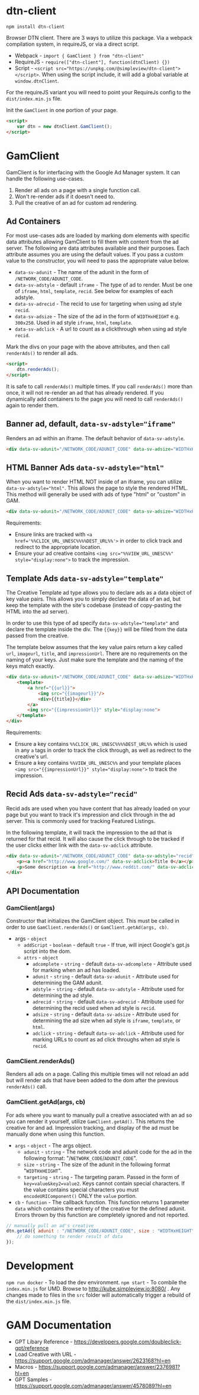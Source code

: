 # dtn-client

`npm install dtn-client`

Browser DTN client. There are 3 ways to utilize this package. Via a webpack compilation system, in requireJS, or via a direct script.

* Webpack - `import { GamClient } from "dtn-client"`
* RequireJS - `require(["dtn-client"], function(dtnClient) {})`
* Script - `<script src="https://unpkg.com/@simpleview/dtn-client"></script>`. When using the script include, it will add a global variable at `window.dtnClient`.

For the requireJS variant you will need to point your RequireJs config to the `dist/index.min.js` file.

Init the `GamClient` in one portion of your page.

```html
<script>
	var dtn = new dtnClient.GamClient();
</script>
```

# GamClient

GamClient is for interfacing with the Google Ad Manager system. It can handle the following use-cases.

1. Render all ads on a page with a single function call.
1. Won't re-render ads if it doesn't need to.
1. Pull the creative of an ad for custom ad rendering.

## Ad Containers

For most use-cases ads are loaded by marking dom elements with specific data attributes allowing GamClient to fill them with content from the ad server. The following are data attributes available and their purposes. Each attribute assumes you are using the default values. If you pass a custom value to the constructor, you will need to pass the appropriate value below.

* `data-sv-adunit` - The name of the adunit in the form of `/NETWORK_CODE/ADUNIT_CODE`.
* `data-sv-adstyle` - default `iframe` - The type of ad to render. Must be one of `iframe`, `html`, `template`, `recid`. See below for examples of each adstyle.
* `data-sv-adrecid` - The recid to use for targeting when using ad style `recid`.
* `data-sv-adsize` - The size of the ad in the form of `WIDTHxHEIGHT` e.g. `300x250`. Used in ad style `iframe`, `html`, `template`.
* `data-sv-adclick` - A url to count as a clickthrough when using ad style `recid`.

Mark the divs on your page with the above attributes, and then call `renderAds()` to render all ads.

```html
<script>
	dtn.renderAds();
</script>
```

It is safe to call `renderAds()` multiple times. If you call `renderAds()` more than once, it will not re-render an ad that has already rendered. If you dynamically add containers to the page you will need to call `renderAds()` again to render them.

## Banner ad, default, `data-sv-adstyle="iframe"`

Renders an ad within an iframe. The default behavior of `data-sv-adstyle`.

```html
<div data-sv-adunit="/NETWORK_CODE/ADUNIT_CODE" data-sv-adsize="WIDTHxHEIGHT"></div>
```

## HTML Banner Ads `data-sv-adstyle="html"`

When you want to render HTML NOT inside of an iframe, you can utilize `data-sv-adstyle="html"`. This allows the page to style the rendered HTML. This method will generally be used with ads of type "html" or "custom" in GAM.

```html
<div data-sv-adunit="/NETWORK_CODE/ADUNIT_CODE" data-sv-adsize="WIDTHxHEIGHT" data-sv-adstyle="html"></div>
```

Requirements:

* Ensure links are tracked with `<a href='%%CLICK_URL_UNESC%%%%DEST_URL%%'>` in order to click track and redirect to the appropriate location.
* Ensure your ad creative contains `<img src="%%VIEW_URL_UNESC%%" style="display:none">` to track the impression.

## Template Ads `data-sv-adstyle="template"`

The Creative Template ad type allows you to declare ads as a data object of key value pairs. This allows you to simply declare the data of an ad, but keep the template with the site's codebase (instead of copy-pasting the HTML into the ad server).

In order to use this type of ad specify `data-sv-adstyle="template"` and declare the template inside the div. The `{{key}}` will be filled from the data passed from the creative.

The template below assumes that the key value pairs return a key called `url`, `imageurl`, `title`, and `impressionUrl`. There are no requirements on the naming of your keys. Just make sure the template and the naming of the keys match exactly.

```html
<div data-sv-adunit="/NETWORK_CODE/ADUNIT_CODE" data-sv-adsize="WIDTHxHEIGHT" data-sv-adstyle="template">
	<template>
		<a href="{{url}}">
			<img src="{{imageurl}}"/>
			<div>{{title}}</div>
		</a>
		<img src="{{impressionUrl}}" style="display:none">
	</template>
</div>
```

Requirements:

* Ensure a key contains `%%CLICK_URL_UNESC%%%%DEST_URL%%` which is used in any `a` tags in order to track the click through, as well as redirect to the creative's url.
* Ensure a key contains `%%VIEW_URL_UNESC%%` and your template places `<img src="{{impressionUrl}}" style="display:none">` to track the impression.

## Recid Ads `data-sv-adstyle="recid"`

Recid ads are used when you have content that has already loaded on your page but you want to track it's impression and click through in the ad server. This is commonly used for tracking Featured Listings.

In the following template, it will track the impression to the ad that is returned for that recid. It will also cause the click through to be tracked if the user clicks either link with the `data-sv-adclick` attribute.

```html
<div data-sv-adunit="/NETWORK_CODE/ADUNIT_CODE" data-sv-adstyle="recid" data-sv-adrecid="RECID">
	<p><a href="http://www.google.com/" data-sv-adclick>Title 0</a></p>
	<p>Some description <a href="http://www.reddit.com/" data-sv-adclick>Read More</a></p>
</div>
```

## API Documentation

### GamClient(args)

Constructor that initializes the GamClient object. This must be called in order to use `GamClient.renderAds()` or `GamClient.getAd(args, cb)`.

* args - `object`
	* `addScript` - `boolean` - default `true` - If true, will inject Google's gpt.js script into the dom.
	* `attrs` - `object`
		* `adcomplete` - `string` - default `data-sv-adcomplete` - Attribute used for marking when an ad has loaded.
		* `adunit` - `string` - default `data-sv-adunit` - Attribute used for determining the GAM adunit.
		* `adstyle` - `string` - default `data-sv-adstyle` - Attribute used for determining the ad style.
		* `adrecid` - `string` - default `data-sv-adrecid` - Attribute used for determining the recid used when ad style is `recid`.
		* `adsize` - `string` - default `data-sv-adsize` - Attribute used for determining the ad size when ad style is `iframe`, `template`, or `html`.
		* `adclick` - `string` - default `data-sv-adclick` - Attribute used for marking URLs to count as ad click throughs when ad style is `recid`.

### GamClient.renderAds()

Renders all ads on a page. Calling this multiple times will not reload an add but will render ads that have been added to the dom after the previous `renderAds()` call. 

### GamClient.getAd(args, cb)

For ads where you want to manually pull a creative associated with an ad so you can render it yourself, utilize `GamClient.getAd()`. This returns the creative for and ad. Impression tracking, and display of the ad must be manually done when using this function.

* `args` - `object` - The args object.
	* `adunit` - `string` - The network code and adunit code for the ad in the following format: "/`NETWORK_CODE`/`ADUNIT_CODE`".
	* `size` - `string` - The size of the adunit in the following format "`WIDTH`x`HEIGHT`".
	* `targeting` - `string` - The targeting param. Passed in the form of `key=value&key2=value2`. Keys cannot contain special characters. If the value contains special characters you must `encodeURIComponent()` ONLY the `value` portion.
* `cb` - `function` - The callback function. This function returns 1 parameter `data` which contains the entirety of the creative for the defined adunit. Errors thrown by this function are completely ignored and not reported. 

```js
// manually pull an ad's creative
dtn.getAd({ adunit : "/NETWORK_CODE/ADUNIT_CODE", size : "WIDTHxHEIGHT" }, function(data) {
	// do something to render result of data
});
```

# Development

`npm run docker` - To load the dev environment.
`npm start` - To combile the `index.min.js` for UMD. Browse to http://kube.simpleview.io:8080/ . Any changes made to files in the `src` folder will automatically trigger a rebuild of the `dist/index.min.js` file.

# GAM Documentation

* GPT Libary Reference - https://developers.google.com/doubleclick-gpt/reference
* Load Creative with URL - https://support.google.com/admanager/answer/2623168?hl=en
* Macros - https://support.google.com/admanager/answer/2376981?hl=en
* GPT Samples - https://support.google.com/admanager/answer/4578089?hl=en